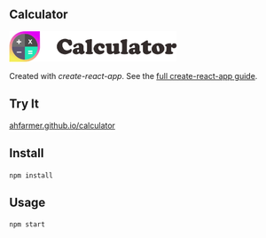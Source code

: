 Calculator
---
<img src="Logotype primary.png" width="60%" height="60%" />

Created with *create-react-app*. See the [full create-react-app guide](https://github.com/facebookincubator/create-react-app/blob/master/packages/react-scripts/template/README.md).

Try It
---

[ahfarmer.github.io/calculator](https://ahfarmer.github.io/calculator/)


Install
---

`npm install`



Usage
---

`npm start`
